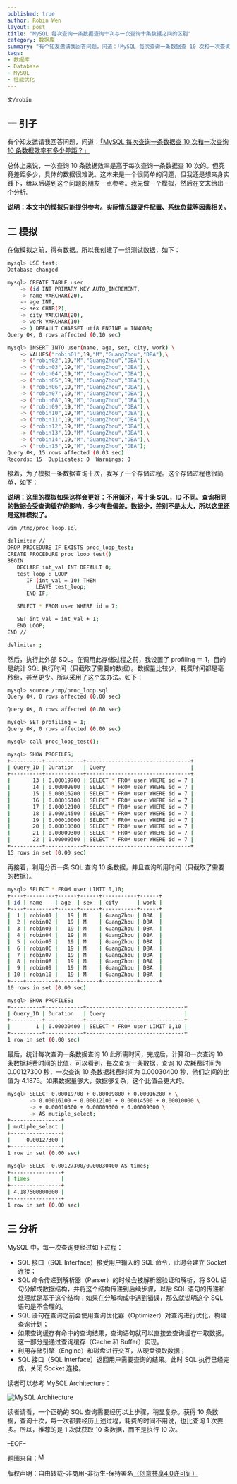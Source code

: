 ```yaml
---
published: true
author: Robin Wen
layout: post
title: "MySQL 每次查询一条数据查询十次与一次查询十条数据之间的区别"
category: 数据库
summary: "有个知友邀请我回答问题，问道：「MySQL 每次查询一条数据查 10 次和一次查询 10 条数据效率有多少差距？」总体上来说，一次查询 10 条数据效率是高于每次查询一条数据查 10 次的。但究竟差距多少，具体的数据很难说。这本来是一个很简单的问题，但我还是想亲身实践下，给以后碰到这个问题的朋友一点参考。我先做一个模拟，然后在文末给出一个分析。"
tags: 
- 数据库
- Database
- MySQL
- 性能优化
---
```


`文/robin`

## 一 引子 ##

有个知友邀请我回答问题，问道：<a href="http://www.zhihu.com/question/28422374" target="_blank">「MySQL 每次查询一条数据查 10 次和一次查询 10 条数据效率有多少差距？」</a>

总体上来说，一次查询 10 条数据效率是高于每次查询一条数据查 10 次的。但究竟差距多少，具体的数据很难说。这本来是一个很简单的问题，但我还是想亲身实践下，给以后碰到这个问题的朋友一点参考。我先做一个模拟，然后在文末给出一个分析。

**说明：本文中的模拟只能提供参考。实际情况跟硬件配置、系统负载等因素相关。**

## 二 模拟 ##

在做模拟之前，得有数据。所以我创建了一组测试数据，如下：

``` bash
mysql> USE test;
Database changed

mysql> CREATE TABLE user
    -> (id INT PRIMARY KEY AUTO_INCREMENT,
    -> name VARCHAR(20),
    -> age INT,
    -> sex CHAR(2),
    -> city VARCHAR(20),
    -> work VARCHAR(10)
    -> ) DEFAULT CHARSET utf8 ENGINE = INNODB;
Query OK, 0 rows affected (0.10 sec)

mysql> INSERT INTO user(name, age, sex, city, work) \
    -> VALUES("robin01",19,"M","GuangZhou","DBA"),\
    -> ("robin02",19,"M","GuangZhou","DBA"),\
    -> ("robin03",19,"M","GuangZhou","DBA"),\
    -> ("robin04",19,"M","GuangZhou","DBA"),\
    -> ("robin05",19,"M","GuangZhou","DBA"),\
    -> ("robin06",19,"M","GuangZhou","DBA"),\
    -> ("robin07",19,"M","GuangZhou","DBA"),\
    -> ("robin08",19,"M","GuangZhou","DBA"),\
    -> ("robin09",19,"M","GuangZhou","DBA"),\
    -> ("robin10",19,"M","GuangZhou","DBA"),\
    -> ("robin11",19,"M","GuangZhou","DBA"),\
    -> ("robin12",19,"M","GuangZhou","DBA"),\
    -> ("robin13",19,"M","GuangZhou","DBA"),\
    -> ("robin14",19,"M","GuangZhou","DBA"),\
    -> ("robin15",19,"M","GuangZhou","DBA");
Query OK, 15 rows affected (0.03 sec)
Records: 15  Duplicates: 0  Warnings: 0
```

接着，为了模拟一条数据查询十次，我写了一个存储过程。这个存储过程也很简单，如下：

**说明：这里的模拟如果这样会更好：不用循环，写十条 SQL，ID 不同。查询相同的数据会受查询缓存的影响，多少有些偏差。数据少，差别不是太大，所以这里还是这样模拟了。**

``` bash
vim /tmp/proc_loop.sql
```

``` bash
delimiter //
DROP PROCEDURE IF EXISTS proc_loop_test;
CREATE PROCEDURE proc_loop_test()
BEGIN
   DECLARE int_val INT DEFAULT 0;
   test_loop : LOOP
      IF (int_val = 10) THEN
         LEAVE test_loop;
      END IF;

   SELECT * FROM user WHERE id = 7;

   SET int_val = int_val + 1;
   END LOOP;
END //

delimiter ;
```

然后，执行此外部 SQL。在调用此存储过程之前，我设置了 profiling ＝ 1，目的是统计 SQL 执行时间（只截取了需要的数据）。数据量比较少，耗费时间都是毫秒级，甚至更少。所以采用了这个笨办法。如下：

``` bash
mysql> source /tmp/proc_loop.sql
Query OK, 0 rows affected (0.00 sec)

Query OK, 0 rows affected (0.00 sec)

mysql> SET profiling = 1;
Query OK, 0 rows affected (0.00 sec)

mysql> call proc_loop_test();

mysql> SHOW PROFILES;
+----------+------------+---------------------------------+
| Query_ID | Duration   | Query                           |
+----------+------------+---------------------------------+
|       13 | 0.00019700 | SELECT * FROM user WHERE id = 7 |
|       14 | 0.00009800 | SELECT * FROM user WHERE id = 7 |
|       15 | 0.00016200 | SELECT * FROM user WHERE id = 7 |
|       16 | 0.00016100 | SELECT * FROM user WHERE id = 7 |
|       17 | 0.00012100 | SELECT * FROM user WHERE id = 7 |
|       18 | 0.00014500 | SELECT * FROM user WHERE id = 7 |
|       19 | 0.00010000 | SELECT * FROM user WHERE id = 7 |
|       20 | 0.00010300 | SELECT * FROM user WHERE id = 7 |
|       21 | 0.00009300 | SELECT * FROM user WHERE id = 7 |
|       22 | 0.00009300 | SELECT * FROM user WHERE id = 7 |
+----------+------------+---------------------------------+
15 rows in set (0.00 sec)
```

再接着，利用分页一条 SQL 查询 10 条数据，并且查询所用时间（只截取了需要的数据）。

``` bash
mysql> SELECT * FROM user LIMIT 0,10;
+----+---------+------+------+-----------+------+
| id | name    | age  | sex  | city      | work |
+----+---------+------+------+-----------+------+
|  1 | robin01 |   19 | M    | GuangZhou | DBA  |
|  2 | robin02 |   19 | M    | GuangZhou | DBA  |
|  3 | robin03 |   19 | M    | GuangZhou | DBA  |
|  4 | robin04 |   19 | M    | GuangZhou | DBA  |
|  5 | robin05 |   19 | M    | GuangZhou | DBA  |
|  6 | robin06 |   19 | M    | GuangZhou | DBA  |
|  7 | robin07 |   19 | M    | GuangZhou | DBA  |
|  8 | robin08 |   19 | M    | GuangZhou | DBA  |
|  9 | robin09 |   19 | M    | GuangZhou | DBA  |
| 10 | robin10 |   19 | M    | GuangZhou | DBA  |
+----+---------+------+------+-----------+------+
10 rows in set (0.00 sec)

mysql> SHOW PROFILES;
+----------+------------+-------------------------------+
| Query_ID | Duration   | Query                         |
+----------+------------+-------------------------------+
|        1 | 0.00030400 | SELECT * FROM user LIMIT 0,10 |
+----------+------------+-------------------------------+
1 row in set (0.00 sec)
```

最后，统计每次查询一条数据查询 10 此所需时间，完成后，计算和一次查询 10 条数据耗费时间的比值，可以看到，每次查询一条数据，查询 10 次耗费时间为 0.00127300 秒，一次查询 10 条数据耗费时间为 0.00030400 秒，他们之间的比值为 4.1875。如果数据量够大，数据够复杂，这个比值会更大的。

``` bash
mysql> SELECT 0.00019700 + 0.00009800 + 0.00016200 + \
       -> 0.00016100 + 0.00012100 + 0.00014500 + 0.00010000 \
       -> + 0.00010300 + 0.00009300 + 0.00009300 \
       -> AS mutiple_select;
+----------------+
| mutiple_select |
+----------------+
|     0.00127300 |
+----------------+
1 row in set (0.00 sec)

mysql> SELECT 0.00127300/0.00030400 AS times;
+----------------+
| times          |
+----------------+
| 4.187500000000 |
+----------------+
1 row in set (0.00 sec)
```

## 三 分析 ##

MySQL 中，每一次查询要经过如下过程：

* SQL 接口（SQL Interface）接受用户输入的 SQL 命令，此时会建立 Socket 连接；
* SQL 命令传递到解析器（Parser）的时候会被解析器验证和解析，将 SQL 语句分解成数据结构，并将这个结构传递到后续步骤，以后 SQL 语句的传递和处理就是基于这个结构；如果在分解构成中遇到错误，那么就说明这个 SQL 语句是不合理的。
* SQL 语句在查询之前会使用查询优化器（Optimizer）对查询进行优化，构建查询计划；
* 如果查询缓存有命中的查询结果，查询语句就可以直接去查询缓存中取数据。这一部分是通过查询缓存（Cache 和 Buffer）实现。
* 利用存储引擎（Engine）和磁盘进行交互，从硬盘读取数据；
* SQL 接口（SQL Interface）返回用户需要查询的结果。此时 SQL 执行已经完成，关闭 Socket 连接。

读者可以参考 MySQL Architecture：

![MySQL Architecture](https://cdn.wenguobing.com/xCOBqKX.jpg)

读者请看，一个正确的 SQL 查询需要经历以上步骤，稍显复杂。获得 10 条数据，查询十次，每一次都要经历上述过程，耗费的时间不用说，也比查询 1 次要多。所以，推荐的是 1 次就获取 10 条数据，而不是执行 10 次。

–EOF–

题图来自：<a href="http://www.oracle.com/technetwork/articles/javase/figure2-large-145676.jpg" target="_blank"><img src="https://cdn.wenguobing.com/mvKAMvm.png" title="MySQL Architecture" height="16px" width="16px" border="0" alt="MySQL Architecture" /></a>

版权声明：自由转载-非商用-非衍生-保持署名<a href="http://creativecommons.org/licenses/by-nc-nd/4.0/deed.zh" target="_blank">（创意共享4.0许可证）</a>
